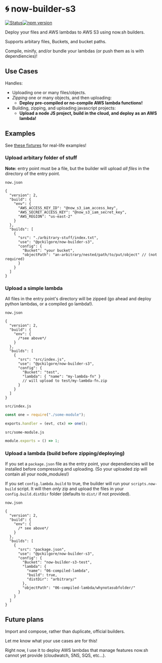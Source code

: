 # :cyclone: now-builder-s3

[![Status](https://travis-ci.com/pckilgore/now-builder-s3.svg?branch=master)](https://travis-ci.com/pckilgore/now-builder-s3)[![npm version](http://img.shields.io/npm/v/@pckilgore/now-builder-s3.svg?style=flat)](https://npmjs.org/package/@pckilgore/now-builder-s3 "View this project on npm")

Deploy your files and AWS lambdas to AWS S3 using now.sh builders.

Supports arbitary files, Buckets, and bucket paths.

Compile, minify, and/or bundle your lambdas (or push them as is with dependiencies)!

## Use Cases

Handles:

- Uploading one or many files/objects.
- _Zipping_ one or many objects, and then uploading:
  - **Deploy pre-compiled or no-compile AWS lambda functions!**
- Building, zipping, and uploading javascript projects:
  - **Upload a node JS project, build in the cloud, and deploy as an AWS lambda!**

## Examples

See [these fixtures](test/fixtures/) for real-life examples!

### Upload arbitary folder of stuff

**Note:** entry point must be a file, but the builder will upload _all files_ in the directory of the entry point.

`now.json`

```jsonc
{
  "version": 2,
  "build": {
    "env": {
      "AWS_ACCESS_KEY_ID": "@now_s3_iam_access_key",
      "AWS_SECRET_ACCESS_KEY": "@now_s3_iam_secret_key",
      "AWS_REGION": "us-east-2"
    }
  },
  "builds": [
    {
      "src": "./arbitrary-stuff/index.txt",
      "use": "@pckilgore/now-builder-s3",
      "config": {
        "Bucket": "your bucket",
        "objectPath": "an-arbitrary/nested/path/to/put/object" // (not required)
      }
    }
  ]
}
```

### Upload a simple lambda

All files in the entry point's directory will be zipped (go ahead and deploy python lambdas, or a compiled go lambda!).

`now.json`

```jsonc
{
  "version": 2,
  "build": {
    "env": {
      /*see above*/
    }
  },
  "builds": [
    {
      "src": "src/index.js",
      "use": "@pckilgore/now-builder-s3",
      "config": {
        "Bucket": "test",
        "lambda": { "name": "my-lambda-fn" }
        // will upload to test/my-lambda-fn.zip
      }
    }
  ]
}
```

`src/index.js`

```js
const one = require("./some-module");

exports.handler = (evt, ctx) => one();
```

`src/some-module.js`

```js
module.exports = () => 1;
```

### Upload a lambda (build before zipping/deploying)

If you set a `package.json` file as the entry point, your dependiencies will be installed before compressing and uploading. (So your uploaded zip will contain all your node_modules!)

If you set `config.lambda.build` to true, the builder will run your `scripts.now-build` script. It will then _only_ zip and upload the files in your `config.build.distDir` folder (defaults to `dist/` if not provided).

`now.json`

```jsonc
{
  "version": 2,
  "build": {
    "env": {
      /* see above*/
    }
  },
  "builds": [
    {
      "src": "package.json",
      "use": "@pckilgore/now-builder-s3",
      "config": {
        "Bucket": "now-builder-s3-test",
        "lambda": {
          "name": "06-compiled-lambda",
          "build": true,
          "distDir": "arbitrary/"
        },
        "objectPath": "06-compiled-lambda/whynotasubfolder/"
      }
    }
  ]
}
```

## Future plans

Import and compose, rather than duplicate, official builders.

Let me know what your use cases are for this!

Right now, I use it to deploy AWS lambdas that manage features now.sh cannot yet
provide (cloudwatch, SNS, SQS, etc...).
